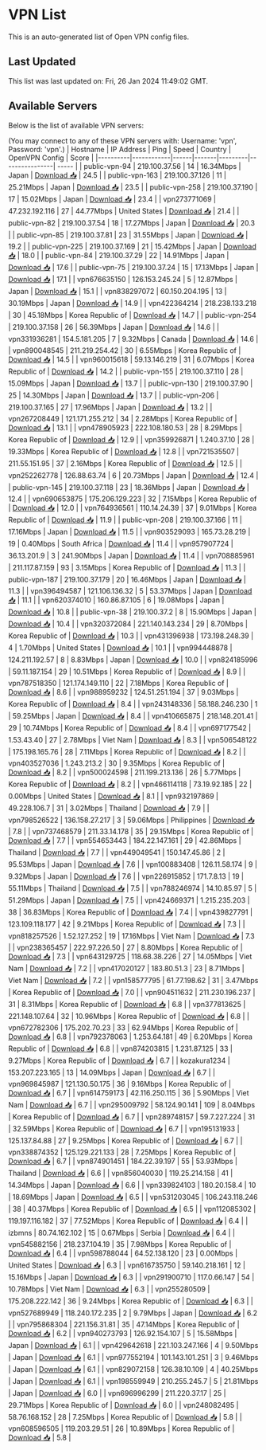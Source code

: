 # VPN List

This is an auto-generated list of Open VPN config files.

## Last Updated

This list was last updated on: Fri, 26 Jan 2024 11:49:02 GMT.

## Available Servers

Below is the list of available VPN servers:

(You may connect to any of these VPN servers with: Username: 'vpn', Password: 'vpn'.)
| Hostname | IP Address | Ping | Speed | Country | OpenVPN Config | Score |
|----------|------------|------|-------|---------|----------------| ----- |
| public-vpn-94 | 219.100.37.56 | 14 | 16.34Mbps | Japan | [Download 📥](./configs/server_0_JP.ovpn) | 24.5 |
| public-vpn-163 | 219.100.37.126 | 11 | 25.21Mbps | Japan | [Download 📥](./configs/server_1_JP.ovpn) | 23.5 |
| public-vpn-258 | 219.100.37.190 | 17 | 15.02Mbps | Japan | [Download 📥](./configs/server_2_JP.ovpn) | 23.4 |
| vpn273771069 | 47.232.192.116 | 27 | 44.77Mbps | United States | [Download 📥](./configs/server_3_US.ovpn) | 21.4 |
| public-vpn-82 | 219.100.37.54 | 18 | 17.27Mbps | Japan | [Download 📥](./configs/server_4_JP.ovpn) | 20.3 |
| public-vpn-85 | 219.100.37.81 | 23 | 31.55Mbps | Japan | [Download 📥](./configs/server_5_JP.ovpn) | 19.2 |
| public-vpn-225 | 219.100.37.169 | 21 | 15.42Mbps | Japan | [Download 📥](./configs/server_6_JP.ovpn) | 18.0 |
| public-vpn-84 | 219.100.37.29 | 22 | 14.91Mbps | Japan | [Download 📥](./configs/server_7_JP.ovpn) | 17.6 |
| public-vpn-75 | 219.100.37.24 | 15 | 17.13Mbps | Japan | [Download 📥](./configs/server_8_JP.ovpn) | 17.1 |
| vpn676635150 | 126.153.245.24 | 5 | 12.87Mbps | Japan | [Download 📥](./configs/server_9_JP.ovpn) | 15.1 |
| vpn838297072 | 60.150.204.195 | 13 | 30.19Mbps | Japan | [Download 📥](./configs/server_10_JP.ovpn) | 14.9 |
| vpn422364214 | 218.238.133.218 | 30 | 45.18Mbps | Korea Republic of | [Download 📥](./configs/server_11_KR.ovpn) | 14.7 |
| public-vpn-254 | 219.100.37.158 | 26 | 56.39Mbps | Japan | [Download 📥](./configs/server_12_JP.ovpn) | 14.6 |
| vpn331936281 | 154.5.181.205 | 7 | 9.32Mbps | Canada | [Download 📥](./configs/server_13_CA.ovpn) | 14.6 |
| vpn890048545 | 211.219.254.42 | 30 | 6.55Mbps | Korea Republic of | [Download 📥](./configs/server_14_KR.ovpn) | 14.5 |
| vpn960015618 | 59.13.146.219 | 31 | 6.07Mbps | Korea Republic of | [Download 📥](./configs/server_15_KR.ovpn) | 14.2 |
| public-vpn-155 | 219.100.37.110 | 28 | 15.09Mbps | Japan | [Download 📥](./configs/server_16_JP.ovpn) | 13.7 |
| public-vpn-130 | 219.100.37.90 | 25 | 14.30Mbps | Japan | [Download 📥](./configs/server_17_JP.ovpn) | 13.7 |
| public-vpn-206 | 219.100.37.165 | 27 | 17.96Mbps | Japan | [Download 📥](./configs/server_18_JP.ovpn) | 13.2 |
| vpn267208449 | 121.171.255.212 | 34 | 2.28Mbps | Korea Republic of | [Download 📥](./configs/server_19_KR.ovpn) | 13.1 |
| vpn478905923 | 222.108.180.53 | 28 | 8.29Mbps | Korea Republic of | [Download 📥](./configs/server_20_KR.ovpn) | 12.9 |
| vpn359926871 | 1.240.37.10 | 28 | 19.33Mbps | Korea Republic of | [Download 📥](./configs/server_21_KR.ovpn) | 12.8 |
| vpn721535507 | 211.55.151.95 | 37 | 2.16Mbps | Korea Republic of | [Download 📥](./configs/server_22_KR.ovpn) | 12.5 |
| vpn252262778 | 126.88.63.74 | 6 | 20.73Mbps | Japan | [Download 📥](./configs/server_23_JP.ovpn) | 12.4 |
| public-vpn-145 | 219.100.37.118 | 23 | 18.36Mbps | Japan | [Download 📥](./configs/server_24_JP.ovpn) | 12.4 |
| vpn690653875 | 175.206.129.223 | 32 | 7.15Mbps | Korea Republic of | [Download 📥](./configs/server_25_KR.ovpn) | 12.0 |
| vpn764936561 | 110.14.24.39 | 37 | 9.01Mbps | Korea Republic of | [Download 📥](./configs/server_26_KR.ovpn) | 11.9 |
| public-vpn-208 | 219.100.37.166 | 11 | 17.16Mbps | Japan | [Download 📥](./configs/server_27_JP.ovpn) | 11.5 |
| vpn903529093 | 165.73.28.219 | 19 | 0.40Mbps | South Africa | [Download 📥](./configs/server_28_ZA.ovpn) | 11.4 |
| vpn957907724 | 36.13.201.9 | 3 | 241.90Mbps | Japan | [Download 📥](./configs/server_29_JP.ovpn) | 11.4 |
| vpn708885961 | 211.117.87.159 | 93 | 3.15Mbps | Korea Republic of | [Download 📥](./configs/server_30_KR.ovpn) | 11.3 |
| public-vpn-187 | 219.100.37.179 | 20 | 16.46Mbps | Japan | [Download 📥](./configs/server_31_JP.ovpn) | 11.3 |
| vpn396494587 | 121.106.136.32 | 5 | 53.37Mbps | Japan | [Download 📥](./configs/server_32_JP.ovpn) | 11.1 |
| vpn620374010 | 160.86.87.105 | 6 | 19.08Mbps | Japan | [Download 📥](./configs/server_33_JP.ovpn) | 10.8 |
| public-vpn-38 | 219.100.37.2 | 8 | 15.90Mbps | Japan | [Download 📥](./configs/server_34_JP.ovpn) | 10.4 |
| vpn320372084 | 221.140.143.234 | 29 | 8.70Mbps | Korea Republic of | [Download 📥](./configs/server_35_KR.ovpn) | 10.3 |
| vpn431396938 | 173.198.248.39 | 4 | 1.70Mbps | United States | [Download 📥](./configs/server_36_US.ovpn) | 10.1 |
| vpn994448878 | 124.211.192.57 | 8 | 8.83Mbps | Japan | [Download 📥](./configs/server_37_JP.ovpn) | 10.0 |
| vpn824185996 | 59.11.187.154 | 29 | 10.51Mbps | Korea Republic of | [Download 📥](./configs/server_38_KR.ovpn) | 8.9 |
| vpn787518350 | 121.174.149.110 | 22 | 7.18Mbps | Korea Republic of | [Download 📥](./configs/server_39_KR.ovpn) | 8.6 |
| vpn988959232 | 124.51.251.194 | 37 | 9.03Mbps | Korea Republic of | [Download 📥](./configs/server_40_KR.ovpn) | 8.4 |
| vpn243148336 | 58.188.246.230 | 1 | 59.25Mbps | Japan | [Download 📥](./configs/server_41_JP.ovpn) | 8.4 |
| vpn410665875 | 218.148.201.41 | 29 | 10.74Mbps | Korea Republic of | [Download 📥](./configs/server_42_KR.ovpn) | 8.4 |
| vpn697177542 | 1.53.43.40 | 27 | 2.78Mbps | Viet Nam | [Download 📥](./configs/server_43_VN.ovpn) | 8.3 |
| vpn506548122 | 175.198.165.76 | 28 | 7.11Mbps | Korea Republic of | [Download 📥](./configs/server_44_KR.ovpn) | 8.2 |
| vpn403527036 | 1.243.213.2 | 30 | 9.35Mbps | Korea Republic of | [Download 📥](./configs/server_45_KR.ovpn) | 8.2 |
| vpn500024598 | 211.199.213.136 | 26 | 5.77Mbps | Korea Republic of | [Download 📥](./configs/server_46_KR.ovpn) | 8.2 |
| vpn466114118 | 73.19.92.185 | 22 | 0.00Mbps | United States | [Download 📥](./configs/server_47_US.ovpn) | 8.1 |
| vpn932197869 | 49.228.106.7 | 31 | 3.02Mbps | Thailand | [Download 📥](./configs/server_48_TH.ovpn) | 7.9 |
| vpn798526522 | 136.158.27.217 | 3 | 59.06Mbps | Philippines | [Download 📥](./configs/server_49_PH.ovpn) | 7.8 |
| vpn737468579 | 211.33.14.178 | 35 | 29.15Mbps | Korea Republic of | [Download 📥](./configs/server_50_KR.ovpn) | 7.7 |
| vpn554653443 | 184.22.147.161 | 29 | 42.86Mbps | Thailand | [Download 📥](./configs/server_51_TH.ovpn) | 7.7 |
| vpn449049541 | 150.147.45.86 | 2 | 95.53Mbps | Japan | [Download 📥](./configs/server_52_JP.ovpn) | 7.6 |
| vpn100883408 | 126.11.58.174 | 9 | 9.32Mbps | Japan | [Download 📥](./configs/server_53_JP.ovpn) | 7.6 |
| vpn226915852 | 171.7.8.13 | 19 | 55.11Mbps | Thailand | [Download 📥](./configs/server_54_TH.ovpn) | 7.5 |
| vpn788246974 | 14.10.85.97 | 5 | 51.29Mbps | Japan | [Download 📥](./configs/server_55_JP.ovpn) | 7.5 |
| vpn424669371 | 1.215.235.203 | 38 | 36.83Mbps | Korea Republic of | [Download 📥](./configs/server_56_KR.ovpn) | 7.4 |
| vpn439827791 | 123.109.118.177 | 42 | 9.21Mbps | Korea Republic of | [Download 📥](./configs/server_57_KR.ovpn) | 7.3 |
| vpn818257526 | 1.52.127.252 | 19 | 17.16Mbps | Viet Nam | [Download 📥](./configs/server_58_VN.ovpn) | 7.3 |
| vpn238365457 | 222.97.226.50 | 27 | 8.80Mbps | Korea Republic of | [Download 📥](./configs/server_59_KR.ovpn) | 7.3 |
| vpn643129725 | 118.68.38.226 | 27 | 14.05Mbps | Viet Nam | [Download 📥](./configs/server_60_VN.ovpn) | 7.2 |
| vpn417020127 | 183.80.51.3 | 23 | 8.71Mbps | Viet Nam | [Download 📥](./configs/server_61_VN.ovpn) | 7.2 |
| vpn158577795 | 61.77.198.62 | 31 | 3.47Mbps | Korea Republic of | [Download 📥](./configs/server_62_KR.ovpn) | 7.0 |
| vpn904511632 | 211.230.196.237 | 31 | 8.31Mbps | Korea Republic of | [Download 📥](./configs/server_63_KR.ovpn) | 6.8 |
| vpn377813625 | 221.148.107.64 | 32 | 10.96Mbps | Korea Republic of | [Download 📥](./configs/server_64_KR.ovpn) | 6.8 |
| vpn672782306 | 175.202.70.23 | 33 | 62.94Mbps | Korea Republic of | [Download 📥](./configs/server_65_KR.ovpn) | 6.8 |
| vpn792378063 | 1.253.64.181 | 49 | 6.20Mbps | Korea Republic of | [Download 📥](./configs/server_66_KR.ovpn) | 6.8 |
| vpn874203815 | 1.231.87.125 | 33 | 9.27Mbps | Korea Republic of | [Download 📥](./configs/server_67_KR.ovpn) | 6.7 |
| kozakura1234 | 153.207.223.165 | 13 | 14.09Mbps | Japan | [Download 📥](./configs/server_68_JP.ovpn) | 6.7 |
| vpn969845987 | 121.130.50.175 | 36 | 9.16Mbps | Korea Republic of | [Download 📥](./configs/server_69_KR.ovpn) | 6.7 |
| vpn614759173 | 42.116.250.115 | 36 | 5.90Mbps | Viet Nam | [Download 📥](./configs/server_70_VN.ovpn) | 6.7 |
| vpn295009792 | 58.124.90.141 | 109 | 8.04Mbps | Korea Republic of | [Download 📥](./configs/server_71_KR.ovpn) | 6.7 |
| vpn289748157 | 59.7.227.224 | 31 | 32.59Mbps | Korea Republic of | [Download 📥](./configs/server_72_KR.ovpn) | 6.7 |
| vpn195131933 | 125.137.84.88 | 27 | 9.25Mbps | Korea Republic of | [Download 📥](./configs/server_73_KR.ovpn) | 6.7 |
| vpn338874352 | 125.129.221.133 | 28 | 7.25Mbps | Korea Republic of | [Download 📥](./configs/server_74_KR.ovpn) | 6.7 |
| vpn874901451 | 184.22.39.197 | 55 | 53.93Mbps | Thailand | [Download 📥](./configs/server_75_TH.ovpn) | 6.6 |
| vpn856040030 | 119.25.214.158 | 41 | 14.34Mbps | Japan | [Download 📥](./configs/server_76_JP.ovpn) | 6.6 |
| vpn339824103 | 180.20.158.4 | 10 | 18.69Mbps | Japan | [Download 📥](./configs/server_77_JP.ovpn) | 6.5 |
| vpn531203045 | 106.243.118.246 | 38 | 40.37Mbps | Korea Republic of | [Download 📥](./configs/server_78_KR.ovpn) | 6.5 |
| vpn112085302 | 119.197.116.182 | 37 | 77.52Mbps | Korea Republic of | [Download 📥](./configs/server_79_KR.ovpn) | 6.4 |
| izbmns | 80.74.162.102 | 15 | 0.67Mbps | Serbia | [Download 📥](./configs/server_80_RS.ovpn) | 6.4 |
| vpn545882156 | 218.237.104.19 | 35 | 7.98Mbps | Korea Republic of | [Download 📥](./configs/server_81_KR.ovpn) | 6.4 |
| vpn598788044 | 64.52.138.120 | 23 | 0.00Mbps | United States | [Download 📥](./configs/server_82_US.ovpn) | 6.3 |
| vpn616735750 | 59.140.218.161 | 12 | 15.16Mbps | Japan | [Download 📥](./configs/server_83_JP.ovpn) | 6.3 |
| vpn291900710 | 117.0.66.147 | 54 | 10.78Mbps | Viet Nam | [Download 📥](./configs/server_84_VN.ovpn) | 6.3 |
| vpn255280509 | 175.208.222.142 | 36 | 9.24Mbps | Korea Republic of | [Download 📥](./configs/server_85_KR.ovpn) | 6.3 |
| vpn527689949 | 118.240.172.235 | 2 | 9.79Mbps | Japan | [Download 📥](./configs/server_86_JP.ovpn) | 6.2 |
| vpn795868304 | 221.156.31.81 | 35 | 47.14Mbps | Korea Republic of | [Download 📥](./configs/server_87_KR.ovpn) | 6.2 |
| vpn940273793 | 126.92.154.107 | 5 | 15.58Mbps | Japan | [Download 📥](./configs/server_88_JP.ovpn) | 6.1 |
| vpn429642618 | 221.103.247.166 | 4 | 9.50Mbps | Japan | [Download 📥](./configs/server_89_JP.ovpn) | 6.1 |
| vpn977552194 | 101.143.101.251 | 3 | 9.46Mbps | Japan | [Download 📥](./configs/server_90_JP.ovpn) | 6.1 |
| vpn829072158 | 126.38.10.109 | 4 | 40.25Mbps | Japan | [Download 📥](./configs/server_91_JP.ovpn) | 6.1 |
| vpn198559949 | 210.255.245.7 | 5 | 21.81Mbps | Japan | [Download 📥](./configs/server_92_JP.ovpn) | 6.0 |
| vpn696996299 | 211.220.37.17 | 25 | 29.71Mbps | Korea Republic of | [Download 📥](./configs/server_93_KR.ovpn) | 6.0 |
| vpn248082495 | 58.76.168.152 | 28 | 7.25Mbps | Korea Republic of | [Download 📥](./configs/server_94_KR.ovpn) | 5.8 |
| vpn608596505 | 119.203.29.51 | 26 | 10.89Mbps | Korea Republic of | [Download 📥](./configs/server_95_KR.ovpn) | 5.8 |
